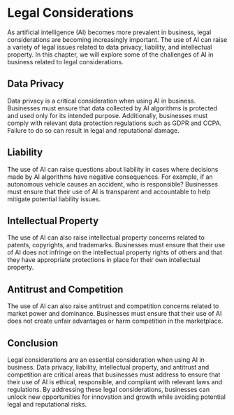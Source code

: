 Legal Considerations
=============================================================

As artificial intelligence (AI) becomes more prevalent in business, legal considerations are becoming increasingly important. The use of AI can raise a variety of legal issues related to data privacy, liability, and intellectual property. In this chapter, we will explore some of the challenges of AI in business related to legal considerations.

Data Privacy
------------

Data privacy is a critical consideration when using AI in business. Businesses must ensure that data collected by AI algorithms is protected and used only for its intended purpose. Additionally, businesses must comply with relevant data protection regulations such as GDPR and CCPA. Failure to do so can result in legal and reputational damage.

Liability
---------

The use of AI can raise questions about liability in cases where decisions made by AI algorithms have negative consequences. For example, if an autonomous vehicle causes an accident, who is responsible? Businesses must ensure that their use of AI is transparent and accountable to help mitigate potential liability issues.

Intellectual Property
---------------------

The use of AI can also raise intellectual property concerns related to patents, copyrights, and trademarks. Businesses must ensure that their use of AI does not infringe on the intellectual property rights of others and that they have appropriate protections in place for their own intellectual property.

Antitrust and Competition
-------------------------

The use of AI can also raise antitrust and competition concerns related to market power and dominance. Businesses must ensure that their use of AI does not create unfair advantages or harm competition in the marketplace.

Conclusion
----------

Legal considerations are an essential consideration when using AI in business. Data privacy, liability, intellectual property, and antitrust and competition are critical areas that businesses must address to ensure that their use of AI is ethical, responsible, and compliant with relevant laws and regulations. By addressing these legal considerations, businesses can unlock new opportunities for innovation and growth while avoiding potential legal and reputational risks.
